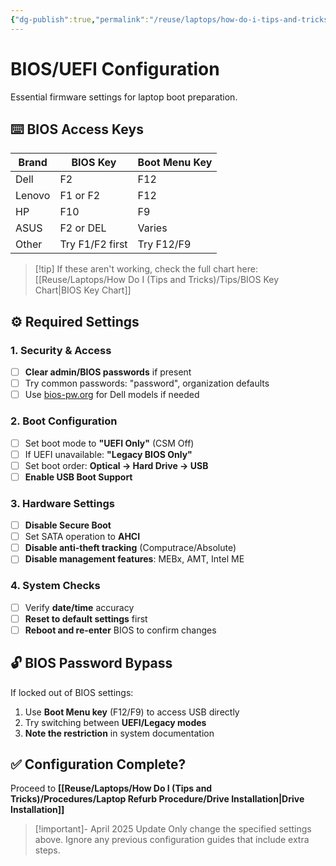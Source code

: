 ```yaml
---
{"dg-publish":true,"permalink":"/reuse/laptops/how-do-i-tips-and-tricks/procedures/laptop-refurb-procedure/bios-uefi-configuration/","tags":["procedure","bios","uefi","configuration"]}
---
```



# BIOS/UEFI Configuration

Essential firmware settings for laptop boot preparation.

## ⌨️ BIOS Access Keys

| Brand | BIOS Key | Boot Menu Key |
|-------|----------|---------------|
| Dell | F2 | F12 |
| Lenovo | F1 or F2 | F12 |
| HP | F10 | F9 |
| ASUS | F2 or DEL | Varies |
| Other | Try F1/F2 first | Try F12/F9 |
>[!tip] If these aren't working, check the full chart here: [[Reuse/Laptops/How Do I (Tips and Tricks)/Tips/BIOS Key Chart\|BIOS Key Chart]]

## ⚙️ Required Settings

### 1. Security & Access
- [ ] **Clear admin/BIOS passwords** if present
- [ ] Try common passwords: "password", organization defaults
- [ ] Use [bios-pw.org](https://bios-pw.org/) for Dell models if needed

### 2. Boot Configuration
- [ ] Set boot mode to **"UEFI Only"** (CSM Off)
- [ ] If UEFI unavailable: **"Legacy BIOS Only"**
- [ ] Set boot order: **Optical → Hard Drive → USB**
- [ ] **Enable USB Boot Support**

### 3. Hardware Settings
- [ ] **Disable Secure Boot**
- [ ] Set SATA operation to **AHCI**
- [ ] **Disable anti-theft tracking** (Computrace/Absolute)
- [ ] **Disable management features**: MEBx, AMT, Intel ME

### 4. System Checks
- [ ] Verify **date/time** accuracy
- [ ] **Reset to default settings** first
- [ ] **Reboot and re-enter** BIOS to confirm changes

## 🔓 BIOS Password Bypass

If locked out of BIOS settings:
1. Use **Boot Menu key** (F12/F9) to access USB directly
2. Try switching between **UEFI/Legacy modes**
3. **Note the restriction** in system documentation

## ✅ Configuration Complete?
Proceed to **[[Reuse/Laptops/How Do I (Tips and Tricks)/Procedures/Laptop Refurb Procedure/Drive Installation\|Drive Installation]]**

> [!important]- April 2025 Update
> Only change the specified settings above. Ignore any previous configuration guides that include extra steps.